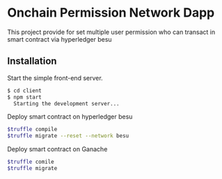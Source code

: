 # Onchain Permission Network Dapp 
This project provide for set multiple user permission who can transact
in smart contract via hyperledger besu 

## Installation

Start the simple front-end server.

```sh
$ cd client
$ npm start
  Starting the development server...
```
Deploy smart contract on hyperledger besu 

```sh
$truffle compile
$truffle migrate --reset --network besu
```
Deploy smart contract on Ganache
```sh
$truffle comile
$truffle migrate 
```
